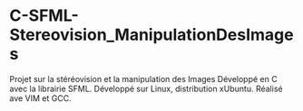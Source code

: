 # C-SFML-Stereovision_ManipulationDesImages

Projet sur la stéréovision et la manipulation des Images
Développé en C avec la librairie SFML.
Développé sur Linux, distribution xUbuntu.
Réalisé ave VIM et GCC.

